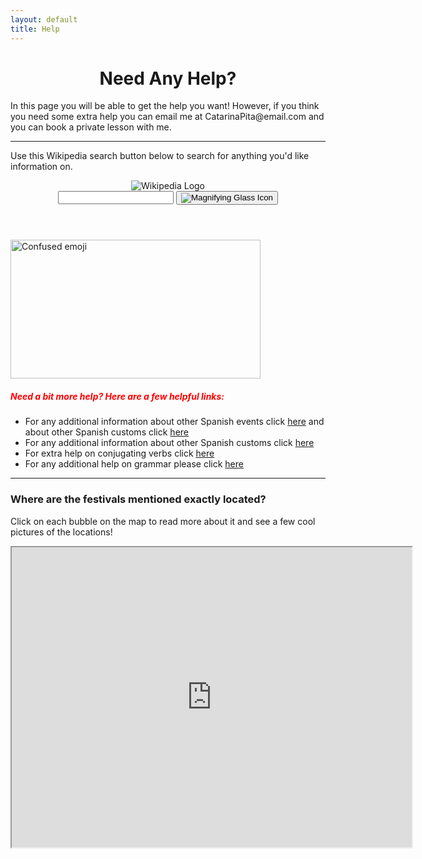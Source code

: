 ```yaml
---
layout: default
title: Help
---
```

<style>
h1 {text-align: center;}

</style>


<h1>Need Any Help?</h1>
<p>In this page you will be able to get the help you want! However, if you think you need some extra help you can email me at CatarinaPita@email.com and you can book a private lesson with me.</p>


<hr>
<p>Use this Wikipedia search button below to search for anything you'd like information on.</p>
<header class="searchForm-container">
<img src="https://image.ibb.co/e6vOFQ/wikipedia.png" alt="Wikipedia Logo">
<form class="searchForm">
        <input type="search" class="searchForm-input">
        <button type="submit" class="icon searchIcon">
          <img src="https://image.ibb.co/cpG8zk/search.png" alt="Magnifying Glass Icon">
        </button>
      </form>
</header>
<section class="searchResults"></section>

<div style="clear:both;"></div>
<script src="wiki.js"></script>



 <div class="row">
<div class="col-sm-4">
<p><img src="https://cdn.pixabay.com/photo/2018/01/14/22/59/cartoon-3082809_1280.png" alt="Confused emoji" width="400" height="222"></p>

</div>
 
<div class="col-sm-8">
<h5 style="color:Red">Need a bit more help? Here are a few helpful links:</h5>

 <ul>
  <li>For any additional information about other Spanish events click <a href="https://www.donquijote.org/spanish-culture/holidays/">here</a> and about other Spanish customs click <a href="https://www.donquijote.org/spanish-culture/traditions/">here</a></li>
  <li>For any additional information about other Spanish customs click <a href="https://www.donquijote.org/spanish-culture/traditions/">here</a></li>
  <li>For extra help on conjugating verbs click <a href="https://www.wordreference.com/conj/EsVerbs.aspx?v=">here</a></li>
  <li>For any additional help on grammar please click <a href="https://espanol.lingolia.com/en/">here</a></li>
  </ul>       
</div>
 
 
 </div>


<hr>

<h3>Where are the festivals mentioned exactly located?</h3>

<p>Click on each bubble on the map to read more about it and see a few cool pictures of the locations!</p>
        
<iframe src="https://www.google.com/maps/d/embed?mid=1_Re4nxtJkIgPSCcPF6C9h5UDIdri7zDo&ehbc=2E312F" width="640" height="480"></iframe>
